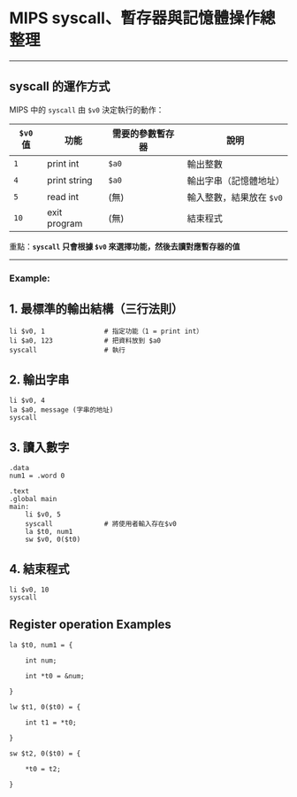 # MIPS syscall、暫存器與記憶體操作總整理

---

## syscall 的運作方式

MIPS 中的 `syscall` 由 `$v0` 決定執行的動作：

| `$v0` 值 | 功能           | 需要的參數暫存器 | 說明                     |
|----------|----------------|------------------|--------------------------|
| `1`      | print int      | `$a0`            | 輸出整數                 |
| `4`      | print string   | `$a0`            | 輸出字串（記憶體地址）   |
| `5`      | read int       | (無)             | 輸入整數，結果放在 `$v0` |
| `10`     | exit program   | (無)             | 結束程式                 |

重點：**`syscall` 只會根據 `$v0` 來選擇功能，然後去讀對應暫存器的值**

---
### Example:

## 1. 最標準的輸出結構（三行法則）

    li $v0, 1               # 指定功能（1 = print int）
    li $a0, 123             # 把資料放到 $a0
    syscall                 # 執行


## 2. 輸出字串 
    
    li $v0, 4 
    la $a0, message (字串的地址)
    syscall

## 3. 讀入數字
    
    .data
    num1 = .word 0
    
    .text
    .global main
    main:
        li $v0, 5 
        syscall             # 將使用者輸入存在$v0
        la $t0, num1
        sw $v0, 0($t0)

## 4. 結束程式
    
    li $v0, 10
    syscall

##  Register operation Examples
    la $t0, num1 = {

        int num;

        int *t0 = &num;

    }

    lw $t1, 0($t0) = {

        int t1 = *t0;

    }

    sw $t2, 0($t0) = {

        *t0 = t2;    

    }

